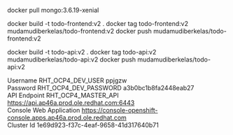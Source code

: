 docker pull mongo:3.6.19-xenial

docker build -t todo-frontend:v2 .
docker tag todo-frontend:v2 mudamudiberkelas/todo-frontend:v2
docker push mudamudiberkelas/todo-frontend:v2

docker build -t todo-api:v2 .
docker tag todo-api:v2 mudamudiberkelas/todo-api:v2
docker push mudamudiberkelas/todo-api:v2

Username	RHT_OCP4_DEV_USER	ppjgzw \
Password	RHT_OCP4_DEV_PASSWORD	a3b0bc1b8fa2448eab27 \
API Endpoint	RHT_OCP4_MASTER_API	https://api.ap46a.prod.ole.redhat.com:6443 \
Console Web Application		https://console-openshift-console.apps.ap46a.prod.ole.redhat.com \
Cluster Id		1e69d923-f37c-4eaf-9658-41d317640b71
